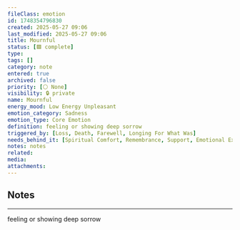 ```yaml
---
fileClass: emotion
id: 1748354796830
created: 2025-05-27 09:06
last_modified: 2025-05-27 09:06
title: Mournful
status: [🟩 complete]
type: 
tags: []
category: note
entered: true
archived: false
priority: [⚪ None]
visibility: 🔒 private
name: Mournful
energy_mood: Low Energy Unpleasant
emotion_category: Sadness
emotion_type: Core Emotion
definition: feeling or showing deep sorrow
triggered_by: [Loss, Death, Farewell, Longing For What Was]
needs_behind_it: [Spiritual Comfort, Remembrance, Support, Emotional Expression]
notes: notes
related: 
media: 
attachments:
---
```


## Notes
---
feeling or showing deep sorrow

